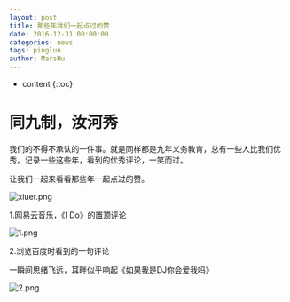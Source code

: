 ```yaml
---
layout: post
title: 那些年我们一起点过的赞
date: 2016-12-31 00:00:00
categories: news
tags: pinglun
author: MarsHu
---
```


* content
{:toc}

# 同九制，汝河秀 #
我们的不得不承认的一件事。就是同样都是九年义务教育，总有一些人比我们优秀。记录一些这些年，看到的优秀评论，一笑而过。

让我们一起来看看那些年一起点过的赞。

![xiuer.png](http://marshucheng1.github.io/assets/xiuer.png)




1.网易云音乐，《I Do》的置顶评论

![1.png](http://marshucheng1.github.io/assets/xiu/1.png)

2.浏览百度时看到的一句评论

一瞬间思绪飞远，耳畔似乎响起《如果我是DJ你会爱我吗》

![2.png](http://marshucheng1.github.io/assets/xiu/2.png)







